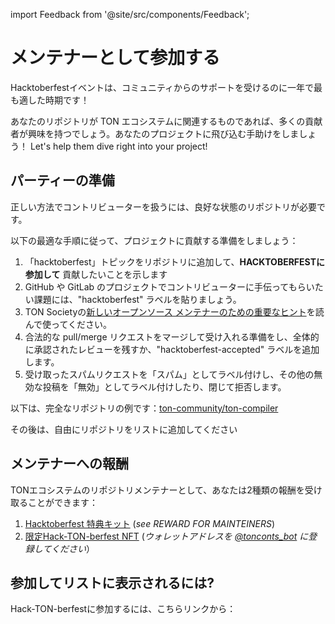 import Feedback from '@site/src/components/Feedback';

# メンテナーとして参加する

Hacktoberfestイベントは、コミュニティからのサポートを受けるのに一年で最も適した時期です！

あなたのリポジトリが TON エコシステムに関連するものであれば、多くの貢献者が興味を持つでしょう。あなたのプロジェクトに飛び込む手助けをしましょう！ Let's help them dive right into your project!

## パーティーの準備

正しい方法でコントリビューターを扱うには、良好な状態のリポジトリが必要です。

以下の最適な手順に従って、プロジェクトに貢献する準備をしましょう：

1. 「hacktoberfest」トピックをリポジトリに追加して、**HACKTOBERFESTに参加して** 貢献したいことを示します
2. GitHub や GitLab のプロジェクトでコントリビューターに手伝ってもらいたい課題には、"hacktoberfest" ラベルを貼りましょう。
3. TON Societyの[新しいオープンソース メンテナーのための重要なヒント](https://blog.ton.org/essential-tips-for-new-open-source-maintainers)を読んで使ってください。
4. 合法的な pull/merge リクエストをマージして受け入れる準備をし、全体的に承認されたレビューを残すか、"hacktoberfest-accepted" ラベルを追加します。
5. 受け取ったスパムリクエストを「スパム」としてラベル付けし、その他の無効な投稿を「無効」としてラベル付けしたり、閉じて拒否します。

以下は、完全なリポジトリの例です：[ton-community/ton-compiler](https://github.com/ton-community/ton-compiler)

その後は、自由にリポジトリをリストに追加してください

## メンテナーへの報酬

TONエコシステムのリポジトリメンテナーとして、あなたは2種類の報酬を受け取ることができます：

1. [Hacktoberfest 特典キット](https://hacktoberfest.com/participation/#maintainers) (_see REWARD FOR MAINTEINERS_)
2. [限定Hack-TON-berfest NFT](/contrite/hacktoberfest/#what-the-rewards) (_ウォレットアドレスを [@tonconts_bot](https://t.me/tonconts_bot) に登録してください_）

## 参加してリストに表示されるには?

Hack-TON-berfestに参加するには、こちらリンクから：

<span className="DocsMarkdown--button-group-content">
  <a href="https://airtable.com/shrgXIgZdBKKX64NL"
     className="Button Button-is-docs-primary">

<Feedback />

